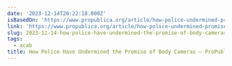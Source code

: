 ```yaml
---
date: '2023-12-14T20:22:18.000Z'
isBasedOn: 'https://www.propublica.org/article/how-police-undermined-promise-body-cameras'
link: 'https://www.propublica.org/article/how-police-undermined-promise-body-cameras'
slug: 2023-12-14-how-police-have-undermined-the-promise-of-body-cameras-propublica
tags:
  - acab
title: How Police Have Undermined the Promise of Body Cameras — ProPublica
---
```


